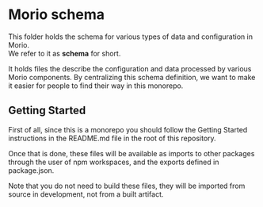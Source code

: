 # Morio schema

This folder holds the schema for various types of data and configuration in Morio.  
We refer to it as **schema** for short.

It holds files the describe the configuration and data processed by various
Morio components. By centralizing this schema definition, we want to make it
easier for people to find their way in this monorepo.

## Getting Started

First of all, since this is a monorepo you should follow the Getting Started
instructions in the README.md file in the root of this repository.

Once that is done, these files will be available as imports to other packages
through the user of npm workspaces, and the exports defined in package.json.

Note that you do not need to build these files, they will be imported from
source in development, not from a built artifact.

